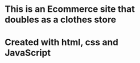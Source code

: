 # This is an Ecommerce site that doubles as a clothes store

# Created with html, css and JavaScript

